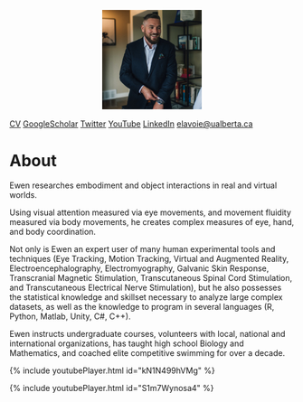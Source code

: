 <p align="center">
  <img src="/assets/sc63croppedsmall.jpg" width="35%" />
</p>

[CV](https://github.com/uboat87/uboat87.github.io/raw/main/LavoieEwen_CVAcademic_January2021.pdf) [GoogleScholar](https://scholar.google.com/citations?user=2j_adCsAAAAJ&hl=en&authuser=1) [Twitter](https://twitter.com/ewenlavoie) [YouTube](https://www.youtube.com/channel/UCmNJ7oHGtAXiZGy4SLInqwA/videos) [LinkedIn](https://www.linkedin.com/in/ewenlavoie/) <elavoie@ualberta.ca>

# About
Ewen researches embodiment and object interactions in real and virtual worlds.

Using visual attention measured via eye movements, and movement fluidity measured via body movements, he creates complex measures of eye, hand, and body coordination.

Not only is Ewen an expert user of many human experimental tools and techniques (Eye Tracking, Motion Tracking, Virtual and Augmented Reality, Electroencephalography, Electromyography, Galvanic Skin Response, Transcranial Magnetic Stimulation, Transcutaneous Spinal Cord Stimulation, and Transcutaneous Electrical Nerve Stimulation), but he also possesses the statistical knowledge and skillset necessary to analyze large complex datasets, as well as the knowledge to program in several languages (R, Python, Matlab, Unity, C#, C++).

Ewen instructs undergraduate courses, volunteers with local, national and international organizations, has taught high school Biology and Mathematics, and coached elite competitive swimming for over a decade.

{% include youtubePlayer.html id="kN1N499hVMg" %}

{% include youtubePlayer.html id="S1m7Wynosa4" %}
